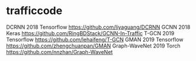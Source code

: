 # trafficcode
DCRNN 2018 Tensorflow https://github.com/liyaguang/DCRNN
GCNN 2018 Keras https://github.com/RingBDStack/GCNN-In-Traffic
T-GCN 2019 Tensorflow https://github.com/lehaifeng/T-GCN
GMAN 2019 Tensorflow https://github.com/zhengchuanpan/GMAN
Graph-WaveNet 2019 Torch https://github.com/nnzhan/Graph-WaveNet
